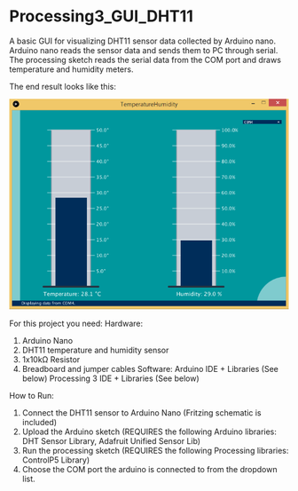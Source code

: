 # Processing3_GUI_DHT11

A basic GUI for visualizing DHT11 sensor data collected by Arduino nano. 
Arduino nano reads the sensor data and sends them to PC through serial. The processing sketch reads the serial data from the COM port and draws temperature and humidity meters.

The end result looks like this:

![Screenshot](Screenshot.png)

For this project you need:
Hardware:
1. Arduino Nano
2. DHT11 temperature and humidity sensor
3. 1x10kΩ Resistor
4. Breadboard and jumper cables
Software:
Arduino IDE + Libraries (See below)
Processing 3 IDE + Libraries (See below)

How to Run:
1. Connect the DHT11 sensor to Arduino Nano (Fritzing schematic is included)
2. Upload the Arduino sketch (REQUIRES the following Arduino libraries:  DHT Sensor Library, Adafruit Unified Sensor Lib)
3. Run the processing sketch (REQUIRES the following Processing libraries: ControlP5 Library)
4. Choose the COM port the arduino is connected to from the dropdown list.
